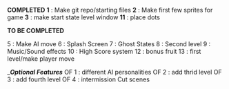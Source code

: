 __________COMPLETED__________
**1** : Make git repo/starting files
**2** : Make first few sprites for game
**3** : make start state level window
**11** : place dots


__________TO BE COMPLETED__________


5 : Make AI move
6 : Splash Screen
7 : Ghost States
8 : Second level
9 : Music/Sound effects
10 : High Score system
12 : bonus fruit
13 : first level/make player move



__________Optional Features_________
OF 1 : different AI personalities
OF 2 : add thrid level
OF 3 : add fourth level
OF 4 : intermission Cut scenes

